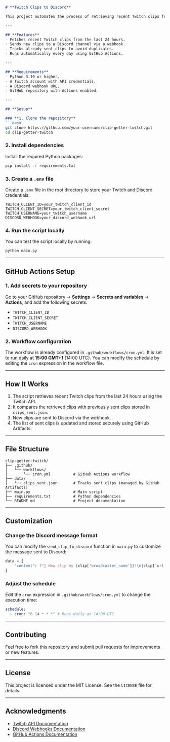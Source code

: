 
```markdown
# **Twitch Clips to Discord**

This project automates the process of retrieving recent Twitch clips from a specific channel and sending them to a Discord channel using a webhook. The script is designed to run daily via GitHub Actions.

---

## **Features**
- Fetches recent Twitch clips from the last 24 hours.
- Sends new clips to a Discord channel via a webhook.
- Tracks already sent clips to avoid duplicates.
- Runs automatically every day using GitHub Actions.

---

## **Requirements**
- Python 3.10 or higher.
- A Twitch account with API credentials.
- A Discord webhook URL.
- GitHub repository with Actions enabled.

---

## **Setup**

### **1. Clone the repository**
```bash
git clone https://github.com/your-username/clip-getter-twitch.git
cd clip-getter-twitch
```

### **2. Install dependencies**
Install the required Python packages:
```bash
pip install -r requirements.txt
```

### **3. Create a `.env` file**
Create a `.env` file in the root directory to store your Twitch and Discord credentials:
```
TWITCH_CLIENT_ID=your_twitch_client_id
TWITCH_CLIENT_SECRET=your_twitch_client_secret
TWITCH_USERNAME=your_twitch_username
DISCORD_WEBHOOK=your_discord_webhook_url
```

### **4. Run the script locally**
You can test the script locally by running:
```bash
python main.py
```

---

## **GitHub Actions Setup**

### **1. Add secrets to your repository**
Go to your GitHub repository → **Settings** → **Secrets and variables** → **Actions**, and add the following secrets:
- `TWITCH_CLIENT_ID`
- `TWITCH_CLIENT_SECRET`
- `TWITCH_USERNAME`
- `DISCORD_WEBHOOK`

### **2. Workflow configuration**
The workflow is already configured in `.github/workflows/cron.yml`. It is set to run daily at **15:00 GMT+1** (14:00 UTC). You can modify the schedule by editing the `cron` expression in the workflow file.

---

## **How It Works**

1. The script retrieves recent Twitch clips from the last 24 hours using the Twitch API.
2. It compares the retrieved clips with previously sent clips stored in `clips_sent.json`.
3. New clips are sent to Discord via the webhook.
4. The list of sent clips is updated and stored securely using GitHub Artifacts.

---

## **File Structure**
```
clip-getter-twitch/
├── .github/
│   └── workflows/
│       └── cron.yml          # GitHub Actions workflow
├── data/
│   └── clips_sent.json       # Tracks sent clips (managed by GitHub Artifacts)
├── main.py                   # Main script
├── requirements.txt          # Python dependencies
└── README.md                 # Project documentation
```

---

## **Customization**

### **Change the Discord message format**
You can modify the `send_clip_to_discord` function in `main.py` to customize the message sent to Discord:
```python
data = {
    "content": f"🎥 New clip by {clip['broadcaster_name']}!\n{clip['url']}"
}
```

### **Adjust the schedule**
Edit the `cron` expression in `.github/workflows/cron.yml` to change the execution time:
```yaml
schedule:
  - cron: "0 14 * * *" # Runs daily at 14:00 UTC
```

---

## **Contributing**
Feel free to fork this repository and submit pull requests for improvements or new features.

---

## **License**
This project is licensed under the MIT License. See the `LICENSE` file for details.

---

## **Acknowledgments**
- [Twitch API Documentation](https://dev.twitch.tv/docs)
- [Discord Webhooks Documentation](https://discord.com/developers/docs/resources/webhook)
- [GitHub Actions Documentation](https://docs.github.com/en/actions)
```
